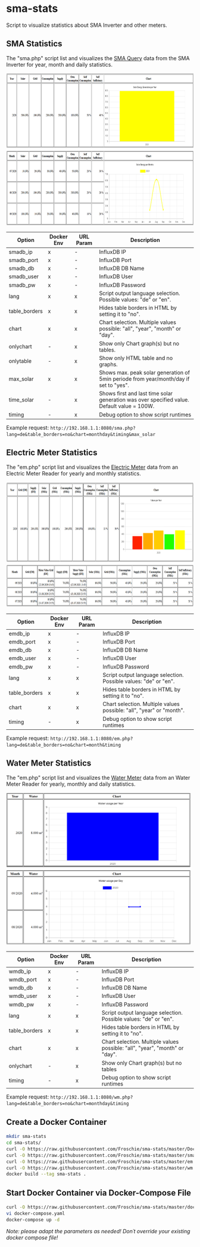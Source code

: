 # sma-stats
Script to visualize statistics about SMA Inverter and other meters.


## SMA Statistics

The "sma.php" script list and visualizes the [SMA Query](https://github.com/Froschie/sma-query) data from the SMA Inverter for year, month and daily statistics.

<img src="https://raw.githubusercontent.com/Froschie/sma-stats/master/sma-stats.png" width="840" height="410" alt="SMA Statistics Screenshot">

| Option | Docker Env | URL Param | Description |
| --- | --- | --- | --- |
| smadb_ip | x | - | InfluxDB IP |
| smadb_port | x | - | InfluxDB Port |
| smadb_db | x | - | InfluxDB DB Name |
| smadb_user | x | - | InfluxDB User |
| smadb_pw | x | - | InfluxDB Password |
| lang | x | x | Script output language selection. Possible values: "de" or "en". |
| table_borders | x | x | Hides table borders in HTML by setting it to "no". |
| chart | x | x | Chart selection. Multiple values possible: "all", "year", "month" or "day". |
| onlychart | - | x | Show only Chart graph(s) but no tables. |
| onlytable | - | x | Show only HTML table and no graphs. |
| max_solar | x | x | Shows max. peak solar generation of 5min periode from year/month/day if set to "yes". |
| time_solar | - | x | Shows first and last time solar generation was over specified value. Default value = 100W. |
| timing | - | x | Debug option to show script runtimes |

Example request: `http://192.168.1.1:8080/sma.php?lang=de&table_borders=no&chart=monthday&timing&max_solar`


## Electric Meter Statistics

The "em.php" script list and visualizes the [Electric Meter](https://github.com/Froschie/electrical-meter) data from an Electric Meter Reader for yearly and monthly statistics.

<img src="https://raw.githubusercontent.com/Froschie/sma-stats/master/em-stats.png" width="840" height="337" alt="EM Statistics Screenshot">

| Option | Docker Env | URL Param | Description |
| --- | --- | --- | --- |
| emdb_ip | x | - | InfluxDB IP |
| emdb_port | x | - | InfluxDB Port |
| emdb_db | x | - | InfluxDB DB Name |
| emdb_user | x | - | InfluxDB User |
| emdb_pw | x | - | InfluxDB Password |
| lang | x | x | Script output language selection. Possible values: "de" or "en". |
| table_borders | x | x | Hides table borders in HTML by setting it to "no". |
| chart | x | x | Chart selection. Multiple values possible: "all", "year" or "month". |
| timing | - | x | Debug option to show script runtimes |

Example request: `http://192.168.1.1:8080/em.php?lang=de&table_borders=no&chart=month&timing`


## Water Meter Statistics

The "em.php" script list and visualizes the [Water Meter](https://github.com/Froschie/water-meter) data from an Water Meter Reader for yearly, monthly and daily statistics.

<img src="https://raw.githubusercontent.com/Froschie/sma-stats/master/wm-stats.png" width="498" height="410" alt="WM Statistics Screenshot">

| Option | Docker Env | URL Param | Description |
| --- | --- | --- | --- |
| wmdb_ip | x | - | InfluxDB IP |
| wmdb_port | x | - | InfluxDB Port |
| wmdb_db | x | - | InfluxDB DB Name |
| wmdb_user | x | - | InfluxDB User |
| wmdb_pw | x | - | InfluxDB Password |
| lang | x | x | Script output language selection. Possible values: "de" or "en". |
| table_borders | x | x | Hides table borders in HTML by setting it to "no". |
| chart | x | x | Chart selection. Multiple values possible: "all", "year", "month" or "day". |
| onlychart | - | x | Show only Chart graph(s) but no tables |
| timing | - | x | Debug option to show script runtimes |

Example request: `http://192.168.1.1:8080/wm.php?lang=de&table_borders=no&chart=monthday&timing`


## Create a Docker Container

```bash
mkdir sma-stats
cd sma-stats/
curl -O https://raw.githubusercontent.com/Froschie/sma-stats/master/Dockerfile
curl -O https://raw.githubusercontent.com/Froschie/sma-stats/master/sma.php
curl -O https://raw.githubusercontent.com/Froschie/sma-stats/master/em.php
curl -O https://raw.githubusercontent.com/Froschie/sma-stats/master/wm.php
docker build --tag sma-stats .
```


## Start Docker Container via Docker-Compose File
```bash
curl -O https://raw.githubusercontent.com/Froschie/sma-stats/master/docker-compose.yaml
vi docker-compose.yaml
docker-compose up -d
```
*Note: please adapt the parameters as needed! Don´t override your existing docker compose file!*
